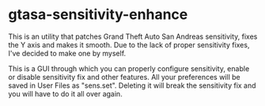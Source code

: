 # gtasa-sensitivity-enhance
This is an utility that patches Grand Theft Auto San Andreas sensitivity, fixes the Y axis and makes it smooth. Due to the lack of proper sensitivity fixes, I've decided to make one by myself. 


This is a GUI through which you can properly configure sensitivity, enable or disable sensitivity fix and other features. All your preferences will be saved in User Files
as "sens.set". Deleting it will break the sensitivity fix and you will have to do it all over again.

